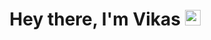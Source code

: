 <link rel="stylesheet" href="styles.css">

<h1 align="center">Hey there, I'm Vikas <img src="https://media.giphy.com/media/hvRJCLFzcasrR4ia7z/giphy.gif" width="25px"></h1>

<!-- <h2>HI</h2> -->

<!-- <img src="hello.svg">
<img src="new.svg"> -->

<!--
- 🔭 I’m currently working on ...
- 🌱 I’m currently learning ...
- 👯 I’m looking to collaborate on ...
- 🤔 I’m looking for help with ...
- 💬 Ask me about ...
- 📫 How to reach me: ...
- 😄 Pronouns: ...
- ⚡ Fun fact: ...




@import url('https://fonts.googleapis.com/css2?family=Montserrat:wght@300;400;500&family=Quicksand:wght@300;400;500&display=swap');
*{
    margin: 0;
    padding: 0;
}

h1{
    text-align: center;
    margin: 1rem;
    font-family: 'Quicksand';
}

.hello{
    font-family: 'Montserrat';
}

-->
